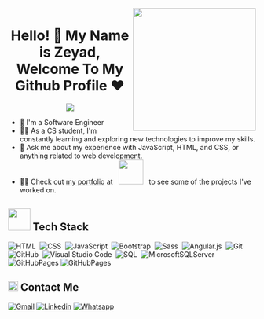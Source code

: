 
<img width="250" align="right" src="https://c.tenor.com/_DOBjnGspYAAAAAM/code-coding.gif">
<h1 align="center">Hello! 👋 <!-- <img src="https://raw.githubusercontent.com/MartinHeinz/MartinHeinz/master/wave.gif" width="25px"> --> My Name is Zeyad,<br>
  Welcome To My Github Profile ♥</h1>
  
<!-- Typing SVG by DenverCoder1 - https://github.com/DenverCoder1/readme-typing-svg -->
<p align="center">
  <a href="https://github.com/DenverCoder1/readme-typing-svg"><img src="https://readme-typing-svg.herokuapp.com/?lines=Front-end%20web%20developer(Angular);Always%20learning%20new%20things&font=Fira%20Code&center=true&width=440&height=45&color=f75c7e&vCenter=true&size=22"></a>
</p> 

- 🏢 I'm a Software Engineer 
- 👨‍💻 As a CS student, I'm constantly learning and exploring new technologies to improve my skills.
- 💬 Ask me about my experience with JavaScript, HTML, and CSS, or anything related to web development.
- 👨‍💻 Check out <a href="https://myportfoliozeid.netlify.app/">my portfolio</a> at &nbsp; <img src="https://media.giphy.com/media/JoWK4dUIsYK4Fv0E0D/giphy.gif" width="50"> &nbsp; to see some of the projects I've worked on.

<h2><img src="https://media.giphy.com/media/jSKBmKkvo2dPQQtsR1/giphy.gif" width=45> Tech Stack</h2>

![HTML](https://img.shields.io/badge/-HTML-013?style=for-the-badge&logo=HTML5)&nbsp;
![CSS](https://img.shields.io/badge/-CSS-013?style=for-the-badge&logo=CSS3&logoColor=1572B6)&nbsp;
![JavaScript](https://img.shields.io/badge/-JavaScript-013?style=for-the-badge&logo=javascript)&nbsp;
![Bootstrap](https://img.shields.io/badge/-Bootstrap-013?style=for-the-badge&logo=bootstrap&logoColor=0969da)&nbsp;
![Sass](https://img.shields.io/badge/-Sass-013?style=for-the-badge&logo=sass)&nbsp;
![Angular.js](https://img.shields.io/badge/-Angular-013?style=for-the-badge&logo=angular)&nbsp;
![Git](https://img.shields.io/badge/-Git-013?style=for-the-badge&logo=git)&nbsp;
![GitHub](https://img.shields.io/badge/-GitHub-013?style=for-the-badge&logo=github)&nbsp;
![Visual Studio Code](https://img.shields.io/badge/-VS%20Code-013?style=for-the-badge&logo=visual-studio-code&logoColor=007ACC)&nbsp;
![SQL](https://custom-icon-badges.demolab.com/badge/SQL-013.svg?style=for-the-badge&logo=database&logoColor=white)&nbsp;
![MicrosoftSQLServer](https://img.shields.io/badge/Microsoft%20SQL%20Server-013.svg?style=for-the-badge&logo=microsoft%20sql%20server&logoColor=white)
![GitHubPages](https://img.shields.io/badge/GitHub%20Pages-013.svg?style=for-the-badge&logo=github&logoColor=white)
![GitHubPages](https://img.shields.io/badge/-typescript-013.svg?style=for-the-badge&logo=github&logoColor=white)

<h2><img src="https://media.giphy.com/media/5WJ6SOKeNKrSzblU4R/giphy.gif" width=20> Contact Me</h2>

[![Gmail](https://img.shields.io/badge/Gmail-D14836?style=for-the-badge&logo=gmail&logoColor=white&link=mailto:zeyadfayek012@gmail.com)](mailto:zeyadfayek012@gmail.com)
[![Linkedin](https://img.shields.io/badge/LinkedIn-0077B5?style=for-the-badge&logo=linkedin&logoColor=white
)](https://www.linkedin.com/in/zeyad-fayek-0b144021a/)
[![Whatsapp](https://img.shields.io/badge/-Whatsapp-075e54?style=for-the-badge&logo=Whatsapp&logoColor=white)](https://api.whatsapp.com/send?phone=01025591983)
